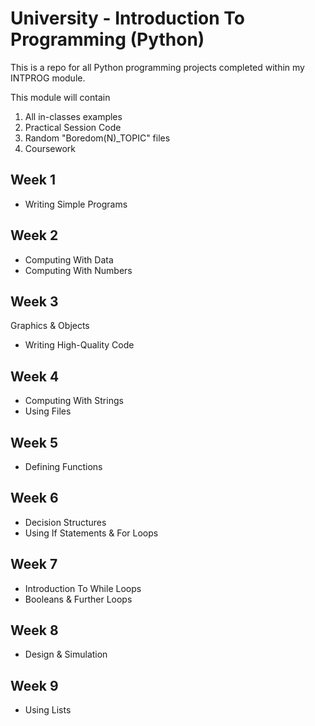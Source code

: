 # University - Introduction To Programming (Python)
This is a repo for all Python programming projects
completed within my INTPROG module.

This module will contain

1. All in-classes examples
2. Practical Session Code
3. Random "Boredom(N)_TOPIC" files
4. Coursework

## Week 1

* Writing Simple Programs

## Week 2

* Computing With Data
* Computing With Numbers

## Week 3

Graphics & Objects
* Writing High-Quality Code

## Week 4

* Computing With Strings
* Using Files

## Week 5

* Defining Functions

## Week 6

* Decision Structures
* Using If Statements & For Loops

## Week 7

* Introduction To While Loops
* Booleans & Further Loops

## Week 8

* Design & Simulation

## Week 9

* Using Lists